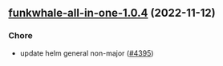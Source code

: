 

## [funkwhale-all-in-one-1.0.4](https://github.com/truecharts/charts/compare/funkwhale-all-in-one-1.0.3...funkwhale-all-in-one-1.0.4) (2022-11-12)

### Chore

- update helm general non-major ([#4395](https://github.com/truecharts/charts/issues/4395))
  
  